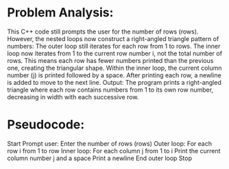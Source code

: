   # Problem Analysis:

This C++ code still prompts the user for the number of rows (rows).
However, the nested loops now construct a right-angled triangle pattern of numbers:
The outer loop still iterates for each row from 1 to rows.
The inner loop now iterates from 1 to the current row number i, not the total number of rows. This means each row has fewer numbers printed than the previous one, creating the triangular shape.
Within the inner loop, the current column number (j) is printed followed by a space.
After printing each row, a newline is added to move to the next line.
Output: The program prints a right-angled triangle where each row contains numbers from 1 to its own row number, decreasing in width with each successive row.
  # Pseudocode:

Start
Prompt user: Enter the number of rows (rows)
Outer loop: For each row i from 1 to row
Inner loop: For each column j from 1 to i
Print the current column number j and a space
Print a newline
End outer loop
Stop
